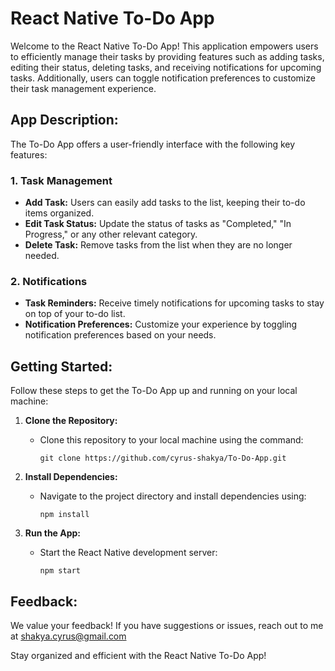 # React Native To-Do App

Welcome to the React Native To-Do App! This application empowers users to efficiently manage their tasks by providing features such as adding tasks, editing their status, deleting tasks, and receiving notifications for upcoming tasks. Additionally, users can toggle notification preferences to customize their task management experience.

## App Description:

The To-Do App offers a user-friendly interface with the following key features:

### 1. Task Management
   - **Add Task:** Users can easily add tasks to the list, keeping their to-do items organized.
   - **Edit Task Status:** Update the status of tasks as "Completed," "In Progress," or any other relevant category.
   - **Delete Task:** Remove tasks from the list when they are no longer needed.

### 2. Notifications
   - **Task Reminders:** Receive timely notifications for upcoming tasks to stay on top of your to-do list.
   - **Notification Preferences:** Customize your experience by toggling notification preferences based on your needs.

## Getting Started:

Follow these steps to get the To-Do App up and running on your local machine:

1. **Clone the Repository:**
   - Clone this repository to your local machine using the command:
     ```
     git clone https://github.com/cyrus-shakya/To-Do-App.git
     ```

2. **Install Dependencies:**
   - Navigate to the project directory and install dependencies using:
     ```
     npm install
     ```

3. **Run the App:**
   - Start the React Native development server:
     ```
     npm start
     ```

## Feedback:

We value your feedback! If you have suggestions or issues, reach out to me at shakya.cyrus@gmail.com

Stay organized and efficient with the React Native To-Do App!

